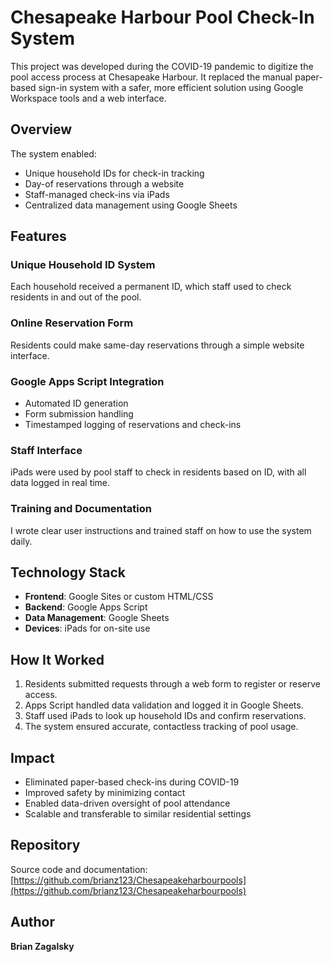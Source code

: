 # Chesapeake Harbour Pool Check-In System

This project was developed during the COVID-19 pandemic to digitize the pool access process at Chesapeake Harbour. It replaced the manual paper-based sign-in system with a safer, more efficient solution using Google Workspace tools and a web interface.

## Overview

The system enabled:

- Unique household IDs for check-in tracking  
- Day-of reservations through a website  
- Staff-managed check-ins via iPads  
- Centralized data management using Google Sheets  

## Features

### Unique Household ID System  
Each household received a permanent ID, which staff used to check residents in and out of the pool.

### Online Reservation Form  
Residents could make same-day reservations through a simple website interface.

### Google Apps Script Integration  
- Automated ID generation  
- Form submission handling  
- Timestamped logging of reservations and check-ins  

### Staff Interface  
iPads were used by pool staff to check in residents based on ID, with all data logged in real time.

### Training and Documentation  
I wrote clear user instructions and trained staff on how to use the system daily.

## Technology Stack

- **Frontend**: Google Sites or custom HTML/CSS  
- **Backend**: Google Apps Script  
- **Data Management**: Google Sheets  
- **Devices**: iPads for on-site use  

## How It Worked

1. Residents submitted requests through a web form to register or reserve access.  
2. Apps Script handled data validation and logged it in Google Sheets.  
3. Staff used iPads to look up household IDs and confirm reservations.  
4. The system ensured accurate, contactless tracking of pool usage.  

## Impact

- Eliminated paper-based check-ins during COVID-19  
- Improved safety by minimizing contact  
- Enabled data-driven oversight of pool attendance  
- Scalable and transferable to similar residential settings  

## Repository

Source code and documentation:  
[https://github.com/brianz123/Chesapeakeharbourpools](https://github.com/brianz123/Chesapeakeharbourpools)

## Author

**Brian Zagalsky**  

